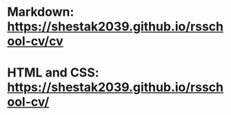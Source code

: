 # Markdown: https://shestak2039.github.io/rsschool-cv/cv
# HTML and CSS: https://shestak2039.github.io/rsschool-cv/
